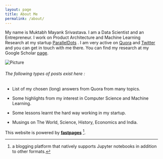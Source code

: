 ```yaml
---
layout: page
title: About Me
permalink: /about/
---
```


My name is Muktabh Mayank Srivastava. I am a Data Scientist and an Entrepreneur. I work on Product Architecture and Machine Learning Research at my startup [ParallelDots](https://paralleldots.com) . I am very active on [Quora](https://www.quora.com/profile/Muktabh-Mayank) and [Twitter](https://twitter.com/muktabh) and you can get in touch with me there. You can find my research at my Google Scholar [page](https://scholar.google.co.in/citations?user=Xw0GUGIAAAAJ&hl=en). 

![Picture]({{site.baseurl}}/images/me.jpg)

###### The following types of posts exist here :

- List of my chosen (long) answers from Quora from many topics.

- Some highlights from my interest in Computer Science and Machine Learning.

- Some lessons learnt the hard way working in my startup.

- Musings on The World, Science, History, Economics and India.







This website is powered by **[fastpages](https://github.com/fastai/fastpages)** [^1].

[^1]:a blogging platform that natively supports Jupyter notebooks in addition to other formats.
